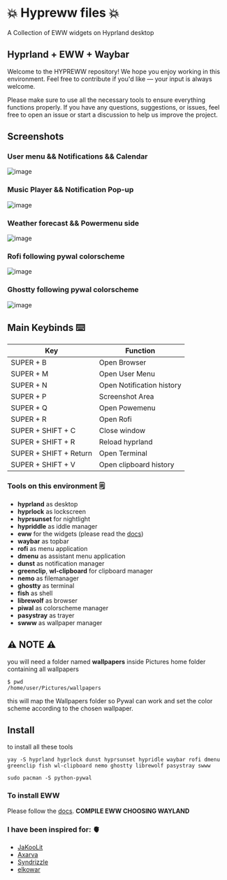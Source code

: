 # 💥 Hypreww files 💥
A Collection of EWW widgets on Hyprland desktop 

## Hyprland + EWW + Waybar
Welcome to the HYPREWW repository!
We hope you enjoy working in this environment. Feel free to contribute if you'd like — your input is always welcome.

Please make sure to use all the necessary tools to ensure everything functions properly.
If you have any questions, suggestions, or issues, feel free to open an issue or start a discussion to help us improve the project.

## Screenshots
  ### User menu && Notifications && Calendar
  ![image](https://github.com/user-attachments/assets/b070acc0-475f-431c-88e7-91bd96fa7c46)
  
  ### Music Player && Notification Pop-up
  ![image](https://github.com/user-attachments/assets/a02d484a-96a6-450b-ad9a-da3f3b7c871b)
  
  ### Weather forecast && Powermenu side
  ![image](https://github.com/user-attachments/assets/c0a9faea-2c76-4e0f-8e9c-e498003c6d9a)
  
  ### Rofi following pywal colorscheme
  ![image](https://github.com/user-attachments/assets/8d704da7-1f16-44f8-8cc9-a88c6fee0a04)
  
  ### Ghostty following pywal colorscheme
  ![image](https://github.com/user-attachments/assets/03221918-6f6d-4ed3-a616-1d31245df4f5)



## Main Keybinds ⌨️ 
| Key | Function | 
|----------|----------|
| SUPER + B   | Open Browser     |
| SUPER + M   | Open User Menu     |
| SUPER + N   | Open Notification history     |
| SUPER + P   | Screenshot Area   |
| SUPER + Q   | Open Powemenu     | 
| SUPER + R   | Open Rofi     | 
| SUPER + SHIFT + C  | Close window     |
| SUPER + SHIFT + R   | Reload hyprland   |
| SUPER + SHIFT + Return   | Open Terminal     | 
| SUPER + SHIFT + V   | Open clipboard history   |


### Tools on this environment 🗒️
- **hyprland** as desktop
- **hyprlock** as lockscreen
- **hyprsunset** for nightlight
- **hypriddle** as iddle manager
- **eww** for the widgets  (please read the [docs](https://github.com/elkowar/eww))
- **waybar** as topbar
- **rofi** as menu application
- **dmenu** as assistant menu application
- **dunst** as notification manager 
- **greenclip**, **wl-clipboard** for clipboard manager
- **nemo** as filemanager
- **ghostty** as terminal
- **fish** as shell
- **librewolf** as browser
- **piwal** as colorscheme manager 
- **pasystray** as trayer
- **swww** as wallpaper manager

## ⚠️ **NOTE** ⚠️
  you will need a folder named **wallpapers** inside Pictures home folder containing all wallpapers
  ```
  $ pwd
  /home/user/Pictures/wallpapers
  ```
  this will map the Wallpapers folder so Pywal can work and set the color scheme according to the chosen wallpaper.

## Install
  to install all these tools
  ```
  yay -S hyprland hyprlock dunst hyprsunset hypridle waybar rofi dmenu greenclip fish wl-clipboard nemo ghostty librewolf pasystray swww
  ```
  ```
  sudo pacman -S python-pywal
  ```
  
  ### To install EWW 
  Please follow the [docs](https://github.com/elkowar/eww).
  **COMPILE EWW CHOOSING WAYLAND**

### I have been inspired for: 🫀
- [JaKooLit](https://github.com/JaKooLit/Arch-Hyprland)
- [Axarva](https://github.com/Axarva/dotfiles-2.0)
- [Syndrizzle](https://github.com/Syndrizzle/hotfiles)
- [elkowar](https://github.com/elkowar/eww)

